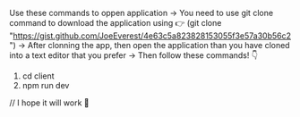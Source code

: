 Use these commands to oppen application
-> You need to use git clone command to download the application using 👉  (git clone "https://gist.github.com/JoeEverest/4e63c5a823828153055f3e57a30b56c2")
-> After clonning the app, then open the application than you have cloned into a text editor that you prefer
-> Then follow these commands! 👇
1. cd client
2. npm run dev

// I hope it will work 👏

 






 <!-- CHALLENGES THAT I FACED AND SOLUTIONS THAT I MADE
 The problem that i face during fetching data was cors policy, but i resolved it by allowing cors origin to all, then it worked fine to me -->
